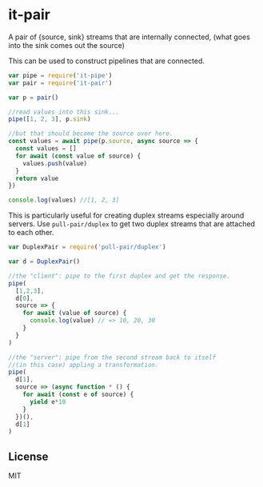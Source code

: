 # it-pair

A pair of {source, sink} streams that are internally connected,
(what goes into the sink comes out the source)

This can be used to construct pipelines that are connected.

``` js
var pipe = require('it-pipe')
var pair = require('it-pair')

var p = pair()

//read values into this sink...
pipe([1, 2, 3], p.sink)

//but that should become the source over here.
const values = await pipe(p.source, async source => {
  const values = []
  for await (const value of source) {
    values.push(value)
  }
  return value
})

console.log(values) //[1, 2, 3]
```

This is particularly useful for creating duplex streams especially
around servers. Use `pull-pair/duplex` to get two duplex streams
that are attached to each other.

``` js
var DuplexPair = require('pull-pair/duplex')

var d = DuplexPair()

//the "client": pipe to the first duplex and get the response.
pipe(
  [1,2,3],
  d[0],
  source => {
    for await (value of source) {
      console.log(value) // => 10, 20, 30
    }
  }
)

//the "server": pipe from the second stream back to itself
//(in this case) appling a transformation.
pipe(
  d[1],
  source => (async function * () {
    for await (const e of source) {
      yield e*10
    }
  })(),
  d[1]
)
```

## License

MIT
